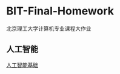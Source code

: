 # BIT-Final-Homework
北京理工大学计算机专业课程大作业
## 人工智能
[人工智能基础](https://github.com/BerserkRugal/BIT-Final-Homework/tree/AI)
